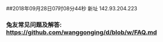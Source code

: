 ##2018年09月28日07时08分44秒 新址 142.93.204.223
### 兔友常见问题及解答: https://github.com/wanggonging/d/blob/w/FAQ.md
